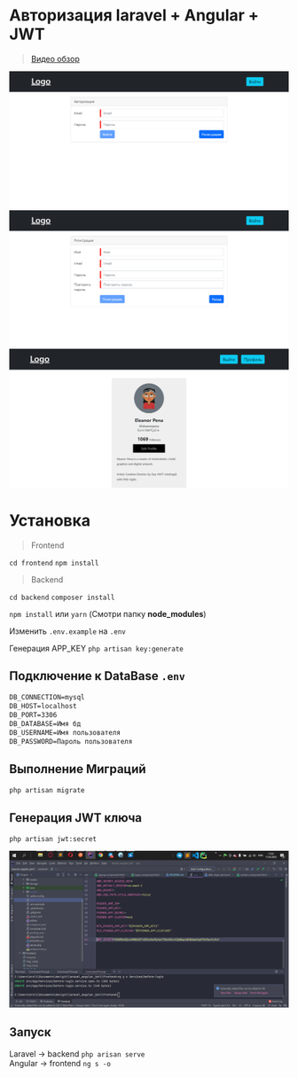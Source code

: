 # Авторизация laravel + Angular + JWT

> <a href="https://youtu.be/TK9dFTmKJRE">Видео обзор</a> <br/>

![img.png](img.png)
![img_1.png](img_1.png)
![img_2.png](img_2.png)

# Установка

> Frontend 

`cd frontend` `npm install`

> Backend

`cd backend` `composer install` 

`npm install` или `yarn` (Смотри папку **node_modules**)

Изменить `.env.example` на `.env`

Генерация APP_KEY
`php artisan key:generate`


## Подключение к DataBase `.env`
```
DB_CONNECTION=mysql
DB_HOST=localhost
DB_PORT=3306
DB_DATABASE=Имя бд
DB_USERNAME=Имя пользователя 
DB_PASSWORD=Пароль пользователя
```

## Выполнение Миграций
```
php artisan migrate
```

## Генерация JWT ключа
```
php artisan jwt:secret
```

![img_3.png](img_3.png)

## Запуск
Laravel -> backend `php arisan serve` <br>
Angular -> frontend `ng s -o` <br>



